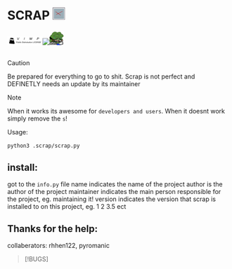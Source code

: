 # SCRAP <img src="https://github.com/rhhen122/scrap/blob/master/.shh/scrap.png" height="28">
<img height="20" src="https://raw.githubusercontent.com/rhhen122/scrap/refs/heads/master/.shh/vimppdl.png"><img src="https://badgen.net/github/commits/rhhen122/scrap/"><img src="https://github.com/rhhen122/rhhen122/blob/main/.shh/Copium-Twitch.png" height="32">
##

> [!CAUTION]
> Be prepared for everything to go to shit.
> Scrap is not perfect and DEFINETLY needs an update by its maintainer

> [!NOTE]
> When it works its awesome for `developers and users`.
> When it doesnt work simply remove the `s`!

Usage:
```
python3 .scrap/scrap.py
```
## install:
got to the `info.py` file
name indicates the name of the project
author is the author of the project
maintainer indicates the main person responsible for the project, eg. maintaining it!
version indicates the version that scrap is installed to on this project, eg. 1 2 3.5 ect

## Thanks for the help:
collaberators: rhhen122, pyromanic

> [!BUGS]
